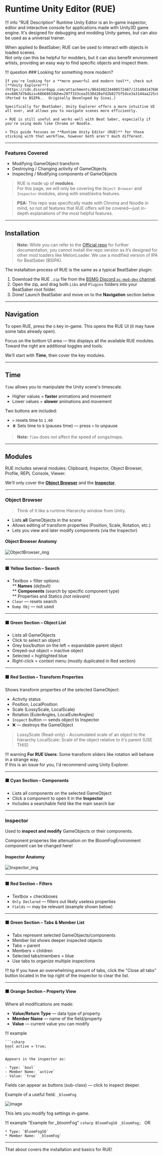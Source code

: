 # Runtime Unity Editor (RUE)
!!! info "RUE Description"
    Runtime Unity Editor is an In-game inspector, editor and interactive console for applications made with Unity3D game engine. It's designed for debugging and modding Unity games, but can also be used as a universal trainer.

When applied to BeatSaber; RUE can be used to interact with objects in loaded scenes. <br> Not only can this be helpful for modders, but it can also benefit environment artists, providing an easy way to find specific objects and inspect them.

!!! question
    ### Looking for something more modern?

    If you're looking for a **more powerful and modern tool**, check out [**Unity Explorer**](https://cdn.discordapp.com/attachments/864240224400572467/1314041476807655475/UnityExplorer.zip?ex=6867d7bd&is=6866863d&hm=207f333cea3538d20afd2b8275f5dce3a3144aa225c06a293029eca27138e2d9&) (Ported to BSIPA..  Originally Developed by Sinai.)
    
    Specifically for BeatSaber, Unity Explorer offers a more intuitive UI all over, and allows you to navigate scenes more efficiently.
    
    > RUE is still useful and works well with Beat Saber, especially if you're using mods like Chroma or Noodle.

    > This guide focuses on **Runtime Unity Editor (RUE)** for those sticking with that workflow, however both aren't much different.

---

### Features Covered

- Modifying GameObject transform  
- Destroying / Changing activity of GameObjects  
- Inspecting / Modifying components of GameObjects  

> RUE is made up of **modules**.  
> For this page, we will only be covering the `Object Browser` and `Inspector` modules, along with small/extra features.

> **PSA:** This repo was specifically made with Chroma and Noodle in mind, so not *all* features that RUE offers will be covered—just in-depth explanations of the most helpful features.

---

## Installation

> **Note:** While you can refer to the [Official repo](https://github.com/ManlyMarco/RuntimeUnityEditor) for further documentation, you cannot install the repo version as it’s designed for other mod loaders like MelonLoader. We use a modified version of IPA for BeatSaber (BSIPA).

The installation process of RUE is the same as a typical BeatSaber plugin:

1. Download the RUE `.zip` file from the [BSMG Discord `pc-mod-dev` channel](https://discord.com/channels/441805394323439646/443146108420620318/1234067170040741938).
2. Open the zip, and drag both `Libs` and `Plugins` folders into your BeatSaber root folder.
3. Done! Launch BeatSaber and move on to the **Navigation** section below.

---

## Navigation

To open RUE, press the `G` key in-game. This opens the RUE UI (it may have some tabs already open).

Focus on the bottom UI area — this displays all the available RUE modules. Toward the right are additional toggles and tools.

We’ll start with **Time**, then cover the key modules.

---

## Time

`Time` allows you to manipulate the Unity scene's timescale.

- Higher values = **faster** animations and movement  
- Lower values = **slower** animations and movement  

Two buttons are included:  
- `>` resets time to `1.00`  
- ⏸️ Sets time to `0` (pauses time) — press `>` to unpause

> **Note:** `Time` does *not* affect the speed of songs/maps.

---

## Modules

RUE includes several modules: Clipboard, Inspector, Object Browser, Profile, REPL Console, Viewer.

We’ll only cover the **[Object Browser](https://github.com/UGEcko/Chroodle/wiki/Runtime-Unity-Editor-(RUE)#object-browser)** and the **[Inspector](https://github.com/UGEcko/Chroodle/wiki/Runtime-Unity-Editor-(RUE)#inspector)**.

---

### Object Browser

> Think of it like a runtime Hierarchy window from Unity.

- Lists **all** GameObjects in the scene  
- Allows editing of transform properties (Position, Scale, Rotation, etc.)  
- Lets you view and later modify components (via the Inspector)  

#### Object Browser Anatomy

![ObjectBrowser_img](https://github.com/user-attachments/assets/905f109f-026c-4366-b267-f9e0e916b54a)

---

#### 🟨 Yellow Section – Search

- Textbox + filter options:  
  ** **Names** *(default)*  
  ** **Components** (search by specific component type)  
  ** Properties and Statics *(not relevant)*  
- `Clear` — resets search  
- `Dump Obj` — not used

---

#### 🟩 Green Section – Object List

- Lists all GameObjects
- Click to select an object
- Grey box/button on the left = expandable parent object
- Greyed-out object = inactive object
- Selected = highlighted blue
- Right-click = context menu (mostly duplicated in Red section)

---

#### 🟥 Red Section – Transform Properties

Shows transform properties of the selected GameObject:

- Activity status  
- Position, LocalPosition
- Scale (LossyScale, LocalScale)
- Rotation (EulerAngles, LocalEulerAngles)  
- `Inspect` button — sends object to Inspector  
- ❌ — destroys the GameObject  

> LossyScale (Read-only) - Accumulated scale of an object to the hierarchy
> LocalScale: Scale of the object relative to it's parent (USE THIS)

!!! warning
    **For RUE Users**: Some transform sliders like rotation will behave in a strange way. <br>If this is an issue for you, I'd recommend using Unity Explorer.

---

#### 🟦 Cyan Section – Components

- Lists all components on the selected GameObject  
- Click a component to open it in the **Inspector**  
- Includes a searchable field like the main search bar

---

### Inspector

Used to **inspect and modify** GameObjects or their components.

Component properies like attenuation on the BloomFogEnvironment component can be changed here!

#### Inspector Anatomy

![Inspector_img](https://github.com/user-attachments/assets/cc93e8e0-1d6d-4906-a689-a1e1fc203d2c)

---

#### 🟥 Red Section – Filters

- Textbox + checkboxes  
- `Only Declared` — filters out likely useless properties  
- `Fields` — may be relevant (example shown below)

---

#### 🟩 Green Section – Tabs & Member List

- Tabs represent selected GameObjects/components  
- Member list shows deeper inspected objects  
- Tabs = parent  
- Members = children  
- Selected tabs/members = blue  
- Use tabs to organize multiple inspections

!!! tip
    If you have an overwhelming amount of tabs, click the "Close all tabs" button located in the top right of the inspector to clear the list.

---

#### 🟧 Orange Section – Property View

Where all modifications are made:

- **Value/Return Type** — data type of property  
- **Member Name** — name of the field/property  
- **Value** — current value you can modify

!!! example

    ```csharp
    bool active = true;
    ```

    Appears in the inspector as:

    - Type: `bool`  
    - Member Name: `active`  
    - Value: `true`

Fields can appear as buttons (sub-class) — click to inspect deeper.

Example of a useful field: `_bloomFog`

![image](https://github.com/user-attachments/assets/77db54a7-d87b-47bd-ab18-44a385b5f516)

This lets you modify fog settings in-game.

!!! example "Example for _bloomFog"
    ```csharp
    BloomFogSO _bloomFog;
    ```
    OR

    * Type: `BloomFogSO`
    * Member Name: `_bloomFog`

---

That about covers the installation and basics for RUE!
